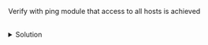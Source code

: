 Verify with ping module that access to all hosts is achieved


<br>
<details>
<summary>Solution</summary>

Check ansible-doc help
```plain
ansible servers -i /root/hosts -m ping
```{{exec}}

Check ansible-doc help
```plain
ansible servers -i /root/hosts -m ping > /root/ping_check
```{{exec}}

</details>